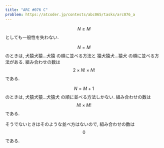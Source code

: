 ```yaml
---
title: "ARC #076 C"
problem: https://atcoder.jp/contests/abc065/tasks/arc076_a
---
```

$$ N \geq M $$ としても一般性を失わない.

$$ N = M $$ のときは, 犬猿犬猿…犬猿 の順に並べる方法と 猿犬猿犬…猿犬 の順に並べる方法がある. 組み合わせの数は $$ 2 \times N! \times N! $$ である.

$$ N = M+1 $$ のときは, 犬猿犬猿…犬猿犬 の順に並べる方法しかない. 組み合わせの数は $$ N! \times M! $$ である.

そうでないときはそのような並べ方はないので, 組み合わせの数は $$ 0 $$ である.
